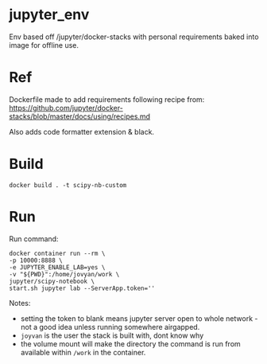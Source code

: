 # jupyter_env
Env based off /jupyter/docker-stacks with personal requirements baked into image for offline use.

# Ref

Dockerfile made to add requirements following recipe from:
https://github.com/jupyter/docker-stacks/blob/master/docs/using/recipes.md

Also adds code formatter extension & black.

# Build
```
docker build . -t scipy-nb-custom
```

# Run
Run command:
```
docker container run --rm \
-p 10000:8888 \
-e JUPYTER_ENABLE_LAB=yes \
-v "${PWD}":/home/jovyan/work \
jupyter/scipy-notebook \
start.sh jupyter lab --ServerApp.token=''
```

Notes:
* setting the token to blank means jupyter server open to whole network - not a good idea unless running somewhere airgapped.
* `joyvan` is the user the stack is built with, dont know why
* the volume mount will make the directory the command is run from available within `/work` in the container.
